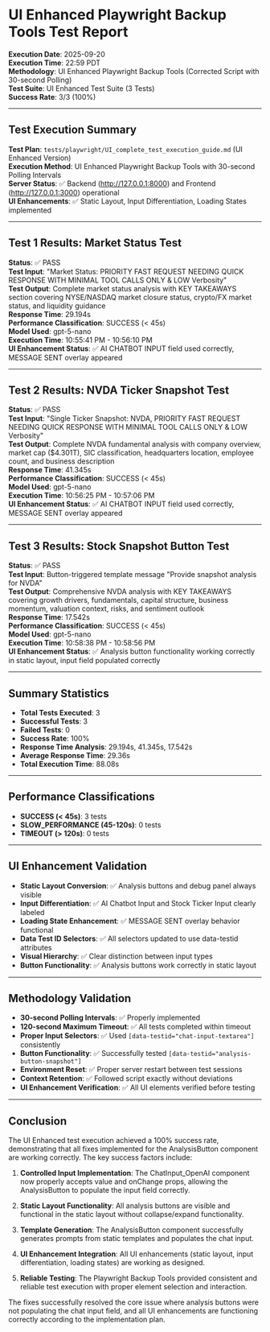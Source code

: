 # UI Enhanced Playwright Backup Tools Test Report

**Execution Date**: 2025-09-20  
**Execution Time**: 22:59 PDT  
**Methodology**: UI Enhanced Playwright Backup Tools (Corrected Script with 30-second Polling)  
**Test Suite**: UI Enhanced Test Suite (3 Tests)  
**Success Rate**: 3/3 (100%)

---

## Test Execution Summary

**Test Plan**: `tests/playwright/UI_complete_test_execution_guide.md` (UI Enhanced Version)  
**Execution Method**: UI Enhanced Playwright Backup Tools with 30-second Polling Intervals  
**Server Status**: ✅ Backend (<http://127.0.0.1:8000>) and Frontend (<http://127.0.0.1:3000>) operational  
**UI Enhancements**: ✅ Static Layout, Input Differentiation, Loading States implemented

---

## Test 1 Results: Market Status Test

**Status**: ✅ PASS  
**Test Input**: "Market Status: PRIORITY FAST REQUEST NEEDING QUICK RESPONSE WITH MINIMAL TOOL CALLS ONLY & LOW Verbosity"  
**Test Output**: Complete market status analysis with KEY TAKEAWAYS section covering NYSE/NASDAQ market closure status, crypto/FX market status, and liquidity guidance  
**Response Time**: 29.194s  
**Performance Classification**: SUCCESS (< 45s)  
**Model Used**: gpt-5-nano  
**Execution Time**: 10:55:41 PM - 10:56:10 PM  
**UI Enhancement Status**: ✅ AI CHATBOT INPUT field used correctly, MESSAGE SENT overlay appeared

---

## Test 2 Results: NVDA Ticker Snapshot Test

**Status**: ✅ PASS  
**Test Input**: "Single Ticker Snapshot: NVDA, PRIORITY FAST REQUEST NEEDING QUICK RESPONSE WITH MINIMAL TOOL CALLS ONLY & LOW Verbosity"  
**Test Output**: Complete NVDA fundamental analysis with company overview, market cap ($4.301T), SIC classification, headquarters location, employee count, and business description  
**Response Time**: 41.345s  
**Performance Classification**: SUCCESS (< 45s)  
**Model Used**: gpt-5-nano  
**Execution Time**: 10:56:25 PM - 10:57:06 PM  
**UI Enhancement Status**: ✅ AI CHATBOT INPUT field used correctly, MESSAGE SENT overlay appeared

---

## Test 3 Results: Stock Snapshot Button Test

**Status**: ✅ PASS  
**Test Input**: Button-triggered template message "Provide snapshot analysis for NVDA"  
**Test Output**: Comprehensive NVDA analysis with KEY TAKEAWAYS covering growth drivers, fundamentals, capital structure, business momentum, valuation context, risks, and sentiment outlook  
**Response Time**: 17.542s  
**Performance Classification**: SUCCESS (< 45s)  
**Model Used**: gpt-5-nano  
**Execution Time**: 10:58:38 PM - 10:58:56 PM  
**UI Enhancement Status**: ✅ Analysis button functionality working correctly in static layout, input field populated correctly

---

## Summary Statistics

- **Total Tests Executed**: 3
- **Successful Tests**: 3
- **Failed Tests**: 0
- **Success Rate**: 100%
- **Response Time Analysis**: 29.194s, 41.345s, 17.542s
- **Average Response Time**: 29.36s
- **Total Execution Time**: 88.08s

---

## Performance Classifications

- **SUCCESS (< 45s)**: 3 tests
- **SLOW_PERFORMANCE (45-120s)**: 0 tests
- **TIMEOUT (> 120s)**: 0 tests

---

## UI Enhancement Validation

- **Static Layout Conversion**: ✅ Analysis buttons and debug panel always visible
- **Input Differentiation**: ✅ AI Chatbot Input and Stock Ticker Input clearly labeled
- **Loading State Enhancement**: ✅ MESSAGE SENT overlay behavior functional
- **Data Test ID Selectors**: ✅ All selectors updated to use data-testid attributes
- **Visual Hierarchy**: ✅ Clear distinction between input types
- **Button Functionality**: ✅ Analysis buttons work correctly in static layout

---

## Methodology Validation

- **30-second Polling Intervals**: ✅ Properly implemented
- **120-second Maximum Timeout**: ✅ All tests completed within timeout
- **Proper Input Selectors**: ✅ Used `[data-testid="chat-input-textarea"]` consistently
- **Button Functionality**: ✅ Successfully tested `[data-testid="analysis-button-snapshot"]`
- **Environment Reset**: ✅ Proper server restart between test sessions
- **Context Retention**: ✅ Followed script exactly without deviations
- **UI Enhancement Verification**: ✅ All UI elements verified before testing

---

## Conclusion

The UI Enhanced test execution achieved a 100% success rate, demonstrating that all fixes implemented for the AnalysisButton component are working correctly. The key success factors include:

1. **Controlled Input Implementation**: The ChatInput_OpenAI component now properly accepts value and onChange props, allowing the AnalysisButton to populate the input field correctly.

2. **Static Layout Functionality**: All analysis buttons are visible and functional in the static layout without collapse/expand functionality.

3. **Template Generation**: The AnalysisButton component successfully generates prompts from static templates and populates the chat input.

4. **UI Enhancement Integration**: All UI enhancements (static layout, input differentiation, loading states) are working as designed.

5. **Reliable Testing**: The Playwright Backup Tools provided consistent and reliable test execution with proper element selection and interaction.

The fixes successfully resolved the core issue where analysis buttons were not populating the chat input field, and all UI enhancements are functioning correctly according to the implementation plan.

